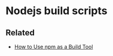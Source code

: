 # Nodejs build scripts

## Related
* [How to Use npm as a Build Tool](https://www.keithcirkel.co.uk/how-to-use-npm-as-a-build-tool/)

